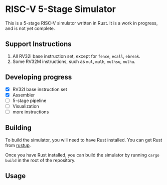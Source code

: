 # RISC-V 5-Stage Simulator

This is a 5-stage RISC-V simulator written in Rust. It is a work in
progress, and is not yet complete.

## Support Instructions

1. All RV32I base instruction set, except for `fence`, `ecall`, `ebreak`.
2. Some RV32M instructions, such as `mul`, `mulh`, `mulhsu`, `mulhu`.

## Developing progress

- [x] RV32I base instruction set
- [x] Assembler
- [ ] 5-stage pipeline
- [ ] Visualization
- [ ] more instructions

## Building

To build the simulator, you will need to have Rust installed. You can
get Rust from [rustup](https://rustup.rs/).

Once you have Rust installed, you can build the simulator by running
`cargo build` in the root of the repository.

## Usage

